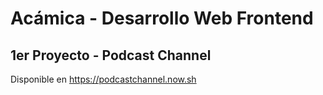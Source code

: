 # Acámica - Desarrollo Web Frontend

## 1er Proyecto - Podcast Channel

Disponible en https://podcastchannel.now.sh